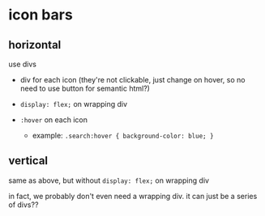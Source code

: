 # icon bars

## horizontal

use divs

- div for each icon (they're not clickable, just change on hover, so no need to use button for semantic html?)

- `display: flex;` on wrapping div

- `:hover` on each icon
    -  example: 
    `.search:hover {
        background-color: blue;
    }`

## vertical

same as above, but without `display: flex;` on wrapping div

in fact, we probably don't even need a wrapping div. it can just be a series of divs??